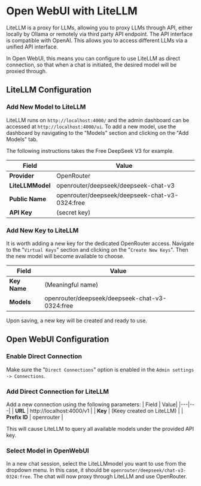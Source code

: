 # Open WebUI with LiteLLM
LiteLLM is a proxy for LLMs, allowing you to proxy LLMs through API, either locally by Ollama or remotely via third party API endpoint. The API interface is compatible with OpenAI. This allows you to access different LLMs via a unified API interface. 

In Open WebUI, this means you can configure to use LiteLLM as direct connection, so that when a chat is initiated, the desired model will be proxied through. 

## LiteLLM Configuration 

### Add New Model to LiteLLM 

LiteLLM runs on `http://localhost:4000/` and the admin dashboard can be accessed at `http://localhost:4000/ui`. To add a new model, use the dashboard by navigating to the "Models" section and clicking on the "Add Models" tab. 

The following instructions takes the Free DeepSeek V3 for example. 

| Field | Value|
|---|---|
| **Provider** | OpenRouter|
| **LiteLLMModel** | openrouter/deepseek/deepseek-chat-v3 |
| **Public Name** | openrouter/deepseek/deepseek-chat-v3-0324:free |
| **API Key** | (secret key) |

### Add New Key to LiteLLM 

It is worth adding a new key for the dedicated OpenRouter access. Navigate to the "`Virtual Keys`" section and clicking on the "`Create New Keys`". Then the new model will become available to choose.

| Field | Value|
|---|---|
| **Key Name** | (Meaningful name) |
| **Models** | openrouter/deepseek/deepseek-chat-v3-0324:free |

Upon saving, a new key will be created and ready to use. 

## Open WebUI Configuration
### Enable Direct Connection

Make sure the "`Direct Connections`" option is enabled in the `Admin settings -> Connections`.

### Add Direct Connection for LiteLLM

Add a new connection using the following parameters:
| Field | Value|
|---|---|
| **URL** | http://localhost:4000/v1 |
| **Key** | (Keey created on LiteLLM) |
| **Prefix ID** | openrouter |

This will cause LiteLLM to query all available models under the provided API key. 

### Select Model in OpenWebUI

In a new chat session, select the LiteLLMmodel you want to use from the dropdown menu. In this case, it should be `openrouter/deepseek/chat-v3-0324:free`. The chat will now proxy through LiteLLM and use OpenRouter. 


